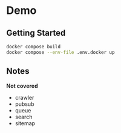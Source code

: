 # Demo

## Getting Started

```bash
docker compose build
docker compose --env-file .env.docker up
```

## Notes

**Not covered**

- crawler
- pubsub
- queue
- search
- sitemap
